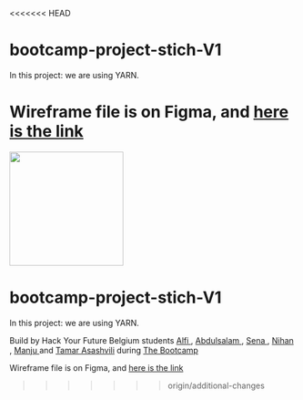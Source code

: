 <<<<<<< HEAD
# bootcamp-project-stich-V1
In this project: we are using YARN.


Wireframe file is on Figma, and [here is the link](https://www.figma.com/file/C4lRRzKwJTmQMYWPe86iNP/Stich?node-id=49%3A107)
=======
<div>

<img src="https://2019.summerofcode.be/static/img/partners-svg/hackyourfuture.svg" height="200px"/>

</div>

# bootcamp-project-stich-V1
In this project: we are using YARN.

Build by Hack Your Future Belgium students <a href="https://github.com/AlfiYusrina"> Alfi </a>, <a href="https://github.com/abdulsalamalmahdi"> Abdulsalam </a>, <a href="https://github.com/msenaavci"> Sena </a>, <a href="https://github.com/Nihan2019"> Nihan </a>, <a href="https://github.com/prabhamanju"> Manju </a> and <a href="https://github.com/TamarAsashvili">Tamar Asashvili</a> during <a href="https://bootcamp.hackyourfuture.be/">The Bootcamp</a>



Wireframe file is on Figma, and [here is the link](https://www.figma.com/file/C4lRRzKwJTmQMYWPe86iNP/Stich?node-id=49%3A107)
>>>>>>> origin/additional-changes
